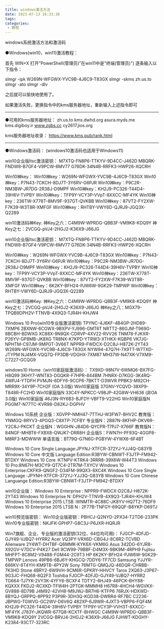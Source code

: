 ```yaml
---
title: windows激活方法
date: 2023-07-13 16:33:38
tags:
categories:
 - 教程
---
```

windows系统激活方法和激活码
<!-- more -->
●Windows(win10，win11)激活教程：

首先 WIN+X 打开”PowerShell(管理员)”在win11中是"终端(管理员)")
逐条输入以下指令：

slmgr -ipk W269N-WFGWX-YVC9B-4J6C9-T83GX
slmgr -skms zh.us.to
slmgr -ato
slmgr -dlv

之后就可以愉快地使用了。

如果激活失败，更换指令中的kms服务器地址，重新输入上述指令即可

-----------------------------------------------------------------------------

●可用的kms服务器地址：
zh.us.to
kms.dwhd.org
asura.myds.me
kms.digiboy.ir
www.zgbs.cc
cy2617.jios.org

kms服务器地址收录：
https://www.kms.pub/rank.html

------------------------------------------------------------------------------

●Windows激活码：
(windows10激活码也适用于Windows11)

win10企业版ltsc激活密钥：
M7XTQ-FN8P6-TTKYV-9D4CC-J462D
MBQRK-FNDW8-B7GF4-V9PCW-6MV77
G76DK-34N4B-RRFK3-HWP26-XQCRH

Win10神key：
Win10神key：W269N-WFGWX-YVC9B-4J6C9-T83GX
Win10神key：P7N43-7CKCH-8DJ7T-3Y6RV-G6PJR
Win10神key：P9C2R-NM3BW-JR7DG-2R38J-D9MPF
Win10神key：KH2J9-PC326-T44D4-39H6V-TVPBY
Win10神key：TFP9Y-VCY3P-VVpT-8XXCC-MF4YK
Win10神key：236TW-X778T-8MV9F-937GT-QVKBB
Win10神key：87VT2-FY2XW-F7K39-W3T8R-XMFGF
Win10神key：RHTBY-VWY6D-QJRJ9-JGQ3X-Q2289

win10激活码神Key:
神Key之六：C4M9W-WPRDG-QBB3F-VM9K8-KDQ9Y
神Key之七：2VCGQ-pVJ4-2HGJ2-K36X9-J66JG

win10企业版ltsc激活密钥：
M7XTQ-FN8P6-TTKYV-9D4CC-J462D
MBQRK-FNDW8-B7GF4-V9PCW-6MV77
G76DK-34N4B-RRFK3-HWP26-XQCRH

Win10神key：W269N-WFGWX-YVC9B-4J6C9-T83GX
Win10神key：P7N43-7CKCH-8DJ7T-3Y6RV-G6PJR
Win10神key：P9C2R-NM3BW-JR7DG-2R38J-D9MPF
Win10神key：KH2J9-PC326-T44D4-39H6V-TVPBY
Win10神key：TFP9Y-VCY3P-VVpT-8XXCC-MF4YK
Win10神key：236TW-X778T-8MV9F-937GT-QVKBB
Win10神key：87VT2-FY2XW-F7K39-W3T8R-XMFGF
Win10神key：6K2KY-BFH24-PJW6W-9GK29-TMPWP
Win10神key：RHTBY-VWY6D-QJRJ9-JGQ3X-Q2289

win10激活码神Key:
神Key之六：C4M9W-WPRDG-QBB3F-VM9K8-KDQ9Y
神Key之七：2VCGQ-pVJ4-2HGJ2-K36X9-J66JG
神Key之八：MGX79-TPQB9DPH2V-TTNVB-4X9Q3-TJR4H-KHJW4

Windows 10 Pro(win10专业版激活密钥)
TPYNC-4J6KF-4B4GP-2HD89-7XMP6
2BXNW-6CGWX-9BXPV-YJ996-GMT6T
NRTT2-86GJM-T969G-8BCBH-BDWXG
XC88X-9N9QX-CDRVP-4XV22-RVV26
TNM78-FJKXR-P26YV-GP8MB-JK8XG
TR8NX-K7KPD-YTRW3-XTHKX-KQBP6
VK7JG-NPHTM-C97JM-9MPGT-3V66T
NPPR9-FWDCX-D2C8J-H872K-2YT43
W269N-WFGWX-YVC9B-4J6C9-T83GX
NYW94-47Q7H-7X9TT-W7TXD-JTYPM
NJ4MX-VQQ7Q-FP3DB-VDGHX-7XM87
MH37W-N47XK-V7XM9-C7227-GCQG9

windows10 Home（win10家庭版激活码）：
TX9XD-98N7V-6WMQ6-BX7FG-H8Q99
3KHY7-WNT83-DGQKR-F7HPR-844BM
7HNRX-D7KGG-3K4RQ-4WPJ4-YTDFH
PVMJN-6DFY6-9CCP6-7BKTT-D3WVR
PPBK3-M92CH-MRR9X-34Y9P-7CH2F
(OA 3.0版)
Win10家庭版 37GNV-YCQVD-38XP9-T848R-FC2HD
Win10家庭版N 33C4Y-NPKCC-V98JP-42G8W-VH636
(非OA 3.0版)
Win10家庭版 46J3N-RY6B3-BJFDY-VBFT9-V22HG
Win10家庭版N PGGM7-N77TC-KVR98-D82KJ-DGPHV

Windows 10系统
企业版：XGVPP-NMH47-7TTHJ-W3FW7-8HV2C
教育版：YNMGQ-8RYV3-4PGQ3-C8XTP-7CFBY
专业版N：2B87N-8KFHP-DKV6R-Y2C8J-PKCKT
企业版N：WGGHN-J84D6-QYCPR-T7PJ7-X766F
教育版N：84NGF-MHBT6-FXBX8-QWJK7-DRR8H
企业版S：FWN7H-PF93Q-4GGP8-M8RF3-MDWWW
单语言版：BT79Q-G7N6G-PGBYW-4YWX6-6F4BT

Windows 10 Core Single Language:JPYNJ-XTFCR-372YJ-YJJ4Q-G83YB
Windows 10 Core 中文版 Language Edition:R3BYW-CBNWT-F3JTP-FM942-BTDXY
Windows 10 Core :KTNPV-KTRK4-3RRR8-39X6W-W44T3
Windows 10 Pro:8N67H-M3CY9-QT7C4-2TR7M-TXYCV
Windows 10 Enterprise:CKFK9-QNGF2-D34FM-99QX3-8XC4K
Windows 10 Core Single Language :JPYNH-XTFCR-372YJ-YJJ3Q-G83YB
Windows 10 Core Chinese Languange Edition:R3BYW-CBNWT-F3JTP-FM942-BTDXY

win10企业版：
Windows 10 Enterprise : NPPR9-FWDCX-D2C8J-H872K-2YT43
Windows 10 Enterprise N: DPH2V-TTNVB-4X9Q3-TJR4H-KHJW4
Windows 10 Enterprise 2015 LTSB :WNMTR-4C88C-JK8YV-HQ7T2-76DF9
Windows 10 Enterprise 2015 LTSB N : 2F77B-TNFGY-69QQF-B8YKP-D69TJ

win10预览版密钥：
Win10企业版密钥：PBHCJ-Q2NYD-2PX34-T2TD6-233PK
Win10专业版密钥：NKJFK-GPHP7-G8C3J-P6JXR-HQRJR

Win7旗舰、企业、专业版的激活密钥(32位、64位均可用)：
FJGCP-4DFJD-GJY49-VJBQ7-HYRR2 Acer
VQ3PY-VRX6D-CBG4J-8C6R2-TCVBD Alienware
2Y4WT-DHTBF-Q6MMK-KYK6X-VKM6G Asus
342DG-6YJR8-X92GV-V7DCV-P4K27 Dell
9CW99-79BBF-D4M3X-9BK9M-4RPH9 Fujitsu
MHFPT-8C8M2-V9488-FGM44-2C9T3 HP
6K2KY-BFH24-PJW6W-9GK29-TMPWP Lenovo
49PB6-6BJ6Y-KHGCQ-7DDY6-TF7CD Samsung
YJJYR-666KV-8T4YH-KM9TB-4PY2W Sony
76MTG-QMQJQ-46DQR-CHRBB-7K3HD Stone
4BRY2-6W9VH-9CM6R-GPKRY-HHVCY Tarox
2XQ63-J3P67-9G3JC-FHQ68-8Q2F3 Toshiba
FJGCP-4DFJD-GJY49-VJBQ7-HYRR2
TG664-TJ7YK-2VY3K-4YFY6-BCXF4
TDTY2-6HJ49-46PCK-6HY88-KQXXX
FKDJ2-RCXKD-TFW4H-2PTGK-MMMH8
H67R8-4HCH4-WGVKX-GV888-8D79B
J4M92-42VH8-M9JWJ-BR7H6-KTFP6
76RJX-HDXWD-8BYQJ-GRPPQ-8PP92
P3P9R-3DH3Q-KGD38-DWRR4-RF7BC
C2236-JBPWG-TGWVG-GC2WV-D6V6Q
482XP-6J9WR-4JXT3-VBPP6-FQF4M
KH2J9-PC326-T44D4-39H6V-TVPBY
TFP9Y-VCY3P-VVH3T-8XXCC-MF4YK
J783Y-JKQWR-677Q8-KCXTF-BHWGC
C4M9W-WPRDG-QBB3F-VM9K8-KDQ9Y
2VCGQ-BRVJ4-2HGJ2-K36X9-J66JG
FJHWT-KDGHY-K2384-93CT7-323RC
